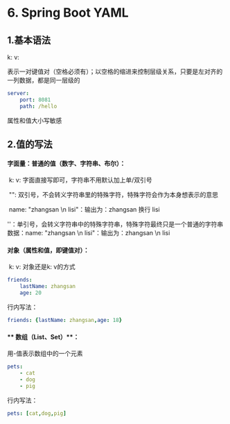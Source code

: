# 6. Spring Boot YAML

## 1.基本语法

k: v: 

表示一对键值对（空格必须有）；以空格的缩进来控制层级关系，只要是左对齐的一列数据，都是同一层级的

~~~yaml
server:
	port: 8081
	path: /hello
~~~

属性和值大小写敏感

## 2.值的写法

#### **字面量：普通的值（数字、字符串、布尔）**：

​	k: v: 字面直接写即可，字符串不用默认加上单/双引号

​		"": 双引号，不会转义字符串里的特殊字符，特殊字符会作为本身想表示的意思

​				name: "zhangsan \n lisi"：输出为：zhangsan 换行 lisi

​		''：单引号，会转义字符串中的特殊字符串，特殊字符最终只是一个普通的字符串			数据：name: "zhangsan \n lisi"：输出为：zhangsan \n lisi

#### **对象（属性和值，即键值对）**：

​	k: v: 对象还是k: v的方式

~~~yaml
friends:
	lastName: zhangsan
	age: 20
~~~

行内写法：

~~~yaml
friends: {lastName: zhangsan,age: 18}
~~~

#### ** 数组（List、Set）**：

用-值表示数组中的一个元素

~~~yaml
pets:
	- cat
	- dog
	- pig
~~~

行内写法：

~~~yaml
pets: [cat,dog,pig]
~~~



